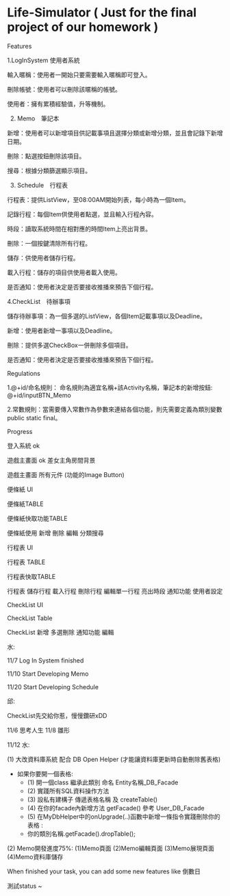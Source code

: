 ﻿# Life-Simulator  ( Just for the final project of our homework )

Features 

1.LogInSystem 使用者系統

輸入暱稱：使用者一開始只要需要輸入暱稱即可登入。

刪除帳號：使用者可以刪除該暱稱的帳號。

使用者：擁有累積經驗值，升等機制。

2. Memo　筆記本

新增：使用者可以新增項目供記載事項且選擇分類或新增分類，並且會記錄下新增日期。

刪除：點選按鈕刪除該項目。

搜尋：根據分類篩選顯示項目。


3. Schedule　行程表

行程表：提供ListView，至08:00AM開始列表，每小時為一個Item。

記錄行程：每個Item供使用者點選，並且輸入行程內容。

時段：讀取系統時間在相對應的時間Item上亮出背景。

刪除：一個按鍵清除所有行程。

儲存：供使用者儲存行程。

載入行程：儲存的項目供使用者載入使用。

是否通知：使用者決定是否要接收推播來預告下個行程。


4.CheckList　待辦事項

儲存待辦事項：為一個多選的ListView，各個Item記載事項以及Deadline。

新增：使用者新增一事項以及Deadline。

刪除：提供多選CheckBox一併刪除多個項目。

是否通知：使用者決定是否要接收推播來預告下個行程。


Regulations

1.@+id/命名規則： 命名規則為適宜名稱+該Activity名稱，筆記本的新增按鈕: @+id/inputBTN_Memo

2.常數規則：當需要傳入常數作為參數來連結各個功能，則先需要定義為類別變數public static final。


Progress

登入系統 ok

遊戲主畫面  ok 差女主角房間背景

遊戲主畫面 所有元件 (功能的Image Button)

便條紙 UI

便條紙TABLE

便條紙快取功能TABLE

便條紙使用 新增 刪除 編輯 分類搜尋

行程表 UI

行程表 TABLE

行程表快取TABLE

行程表 儲存行程 載入行程 刪除行程 編輯單一行程 亮出時段 通知功能 使用者設定 

CheckList UI

CheckList Table

CheckList 新增 多選刪除 通知功能 編輯


水: 

11/7 Log In System finished

11/10 Start Developing Memo

11/20 Start Developing Schedule


邱:

CheckList先交給你惹，慢慢鑽研xDD

11/6 思考人生
11/8 雛形

11/12 水:

(1) 大改資料庫系統 配合 DB Open Helper (才能讓資料庫更新時自動刪除舊表格)

* 如果你要開一個表格:
    * (1) 開一個class 繼承此類別 命名 Entity名稱_DB_Facade
    * (2) 實踐所有SQL資料操作方法
    * (3) 設私有建構子 傳遞表格名稱 及 createTable()
    * (4) 在你的facade內新增方法 getFacade() 參考 User_DB_Facade
    * (5) 在MyDbHelper中的onUpgrade(..)函數中新增一條指令實踐刪除你的表格 :
    *   你的類別名稱.getFacade().dropTable();

(2) Memo開發進度75%:
   (1)Memo頁面
   (2)Memo編輯頁面
   (3)Memo展現頁面
   (4)Memo資料庫儲存
  





When finished your task, you can add some new features like 倒數日

測試status ~




